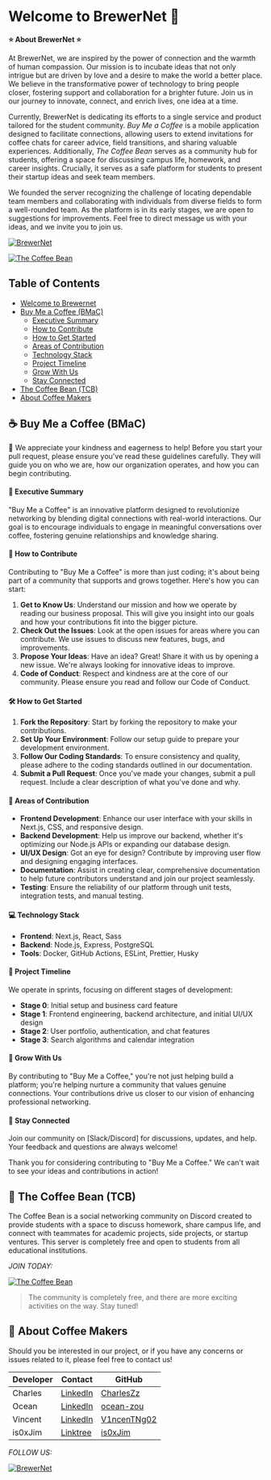 # Welcome to BrewerNet 👋

**:star: About BrewerNet :star:**

At BrewerNet, we are inspired by the power of connection and the warmth of human compassion. Our mission is to incubate ideas that not only intrigue but are driven by love and a desire to make the world a better place. We believe in the transformative power of technology to bring people closer, fostering support and collaboration for a brighter future. Join us in our journey to innovate, connect, and enrich lives, one idea at a time.

Currently, BrewerNet is dedicating its efforts to a single service and product tailored for the student community. _Buy Me a Coffee_ is a mobile application designed to facilitate connections, allowing users to extend invitations for coffee chats for career advice, field transitions, and sharing valuable experiences. Additionally, _The Coffee Bean_ serves as a community hub for students, offering a space for discussing campus life, homework, and career insights. Crucially, it serves as a safe platform for students to present their startup ideas and seek team members.

We founded the server recognizing the challenge of locating dependable team members and collaborating with individuals from diverse fields to form a well-rounded team. As the platform is in its early stages, we are open to suggestions for improvements. Feel free to direct message us with your ideas, and we invite you to join us.

[![BrewerNet](https://img.shields.io/badge/BrewerNet-blue?style=for-the-badge&logo=linkedin)](https://www.linkedin.com/company/brewernet/)

[![The Coffee Bean](https://img.shields.io/badge/The_Coffee_Bean-white?style=for-the-badge&logo=discord)](https://discord.gg/fwE9zy4PtT)

## Table of Contents

- [Welcome to Brewernet](#welcome-to-brewernet-)
- [Buy Me a Coffee (BMaC)](#-buy-me-a-coffee-bmac)
  - [Executive Summary](#-executive-summary)
  - [How to Contribute](#-how-to-contribute)
  - [How to Get Started](#-how-to-get-started)
  - [Areas of Contribution](#-areas-of-contribution)
  - [Technology Stack](#-technology-stack)
  - [Project Timeline](-#project-timeline)
  - [Grow With Us](#-grow-with-us)
  - [Stay Connected](-#stay-connected)
- [The Coffee Bean (TCB) ](#-the-coffee-bean-tcb)
- [About Coffee Makers](#-about-coffee-makers)


## ☕ Buy Me a Coffee (BMaC)

🙏 We appreciate your kindness and eagerness to help! Before you start your pull request, please ensure you've read these guidelines carefully. They will guide you on who we are, how our organization operates, and how you can begin contributing.

#### 💫 Executive Summary

"Buy Me a Coffee" is an innovative platform designed to revolutionize networking by blending digital connections with real-world interactions. Our goal is to encourage individuals to engage in meaningful conversations over coffee, fostering genuine relationships and knowledge sharing.

#### 🤝 How to Contribute

Contributing to "Buy Me a Coffee" is more than just coding; it's about being part of a community that supports and grows together. Here's how you can start:

1. **Get to Know Us**: Understand our mission and how we operate by reading our business proposal. This will give you insight into our goals and how your contributions fit into the bigger picture.
2. **Check Out the Issues**: Look at the open issues for areas where you can contribute. We use issues to discuss new features, bugs, and improvements.
3. **Propose Your Ideas**: Have an idea? Great! Share it with us by opening a new issue. We're always looking for innovative ideas to improve.
4. **Code of Conduct**: Respect and kindness are at the core of our community. Please ensure you read and follow our Code of Conduct.

#### 🛠 How to Get Started

1. **Fork the Repository**: Start by forking the repository to make your contributions.
2. **Set Up Your Environment**: Follow our setup guide to prepare your development environment.
3. **Follow Our Coding Standards**: To ensure consistency and quality, please adhere to the coding standards outlined in our documentation.
4. **Submit a Pull Request**: Once you've made your changes, submit a pull request. Include a clear description of what you've done and why.

#### 🎯 Areas of Contribution

- **Frontend Development**: Enhance our user interface with your skills in Next.js, CSS, and responsive design.
- **Backend Development**: Help us improve our backend, whether it's optimizing our Node.js APIs or expanding our database design.
- **UI/UX Design**: Got an eye for design? Contribute by improving user flow and designing engaging interfaces.
- **Documentation**: Assist in creating clear, comprehensive documentation to help future contributors understand and join our project seamlessly.
- **Testing**: Ensure the reliability of our platform through unit tests, integration tests, and manual testing.

#### 💻 Technology Stack

- **Frontend**: Next.js, React, Sass
- **Backend**: Node.js, Express, PostgreSQL
- **Tools**: Docker, GitHub Actions, ESLint, Prettier, Husky

#### 📅 Project Timeline

We operate in sprints, focusing on different stages of development:

- **Stage 0**: Initial setup and business card feature
- **Stage 1**: Frontend engineering, backend architecture, and initial UI/UX design
- **Stage 2**: User portfolio, authentication, and chat features
- **Stage 3**: Search algorithms and calendar integration

#### 🌱 Grow With Us

By contributing to "Buy Me a Coffee," you're not just helping build a platform; you're helping nurture a community that values genuine connections. Your contributions drive us closer to our vision of enhancing professional networking.

#### 💬 Stay Connected

Join our community on [Slack/Discord] for discussions, updates, and help. Your feedback and questions are always welcome!

Thank you for considering contributing to "Buy Me a Coffee." We can't wait to see your ideas and contributions in action!

## 🫘 The Coffee Bean (TCB)

The Coffee Bean is a social networking community on Discord created to provide students with a space to discuss homework, share campus life, and connect with teammates for academic projects, side projects, or startup ventures. This server is completely free and open to students from all educational institutions.

_JOIN TODAY:_

[![The Coffee Bean](https://img.shields.io/badge/The_Coffee_Bean-white?style=for-the-badge&logo=discord)](https://discord.gg/fwE9zy4PtT)

> The community is completely free, and there are more exciting activities on the way. Stay tuned!

## 🤖 About Coffee Makers
Should you be interested in our project, or if you have any concerns or issues related to it, please feel free to contact us!

| Developer                | Contact                               | GitHub                               |
|---------------------|----------------------------------------|--------------------------------------|
| Charles  | [LinkedIn](https://github.com/CharlesZhao27) | [CharlesZz](https://github.com/CharlesZhao27) |
| Ocean  | [LinkedIn](https://www.linkedin.com/in/oceanzou/)         | [ocean-zou](https://github.com/orgs/BrewerNet/people/ocean-zou) |
| Vincent | [LinkedIn](https://www.linkedin.com/in/yingwang-ng-14b29725b/)| [V1ncenTNg02](https://github.com/V1ncenTNg02) |
| is0xJim   | [Linktree](https://linktr.ee/is0xjh25)    | [is0xJim](https://github.com/is0xjh25) |

_FOLLOW US:_

[![BrewerNet](https://img.shields.io/badge/BrewerNet-blue?style=for-the-badge&logo=linkedin)](https://www.linkedin.com/company/brewernet/)



